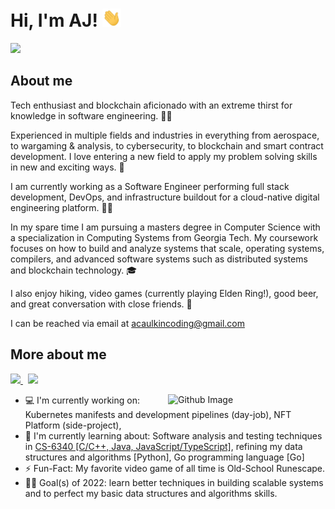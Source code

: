 <!-- #################################################################################################################################### -->
# Hi, I'm AJ! <img src="https://raw.githubusercontent.com/ABSphreak/ABSphreak/master/gifs/Hi.gif" width="30px">

<img src="https://raw.githubusercontent.com/halfrost/halfrost/master/icons/header_.png"/>

<!-- #################################################################################################################################### -->
## About me
Tech enthusiast and blockchain aficionado with an extreme thirst for knowledge in software engineering. 🧑‍💻

Experienced in multiple fields and industries in everything from aerospace, to wargaming & analysis, to cybersecurity, to blockchain and smart contract development. I love entering a new field to apply my problem solving skills in new and exciting ways. 🧐

I am currently working as a Software Engineer performing full stack development, DevOps, and infrastructure buildout for a cloud-native digital engineering platform. 👷‍♂️

In my spare time I am pursuing a masters degree in Computer Science with a specialization in Computing Systems from Georgia Tech. My coursework focuses on how to build and analyze systems that scale, operating systems, compilers, and advanced software systems such as distributed systems and blockchain technology. 🎓

I also enjoy hiking, video games (currently playing Elden Ring!), good beer, and great conversation with close friends. 🍻

I can be reached via email at acaulkincoding@gmail.com

<!-- #################################################################################################################################### -->
## More about me
<p align="left"> 
  <a href="https://www.linkedin.com/in/andrewcaulkins" target="_blank">
    <img src="https://img.shields.io/badge/-AJ-0077B5?style=for-the-badge&logo=Linkedin&logoColor=white" />
  </a>&nbsp
  <a href="mailto:acaulkincoding@gmail.com" target="_blank">
    <img src="https://img.shields.io/badge/-Gmail-c14438?style=for-the-badge&logo=Gmail&logoColor=white&link=mailto:acaulkincoding@gmail.com" />
  </a>
</p>

<img width="50%" align="right" alt="Github Image" src="https://c.tenor.com/oliG35OmL8oAAAAC/meme-funny.gif" />

* 💻 I'm currently working on: Kubernetes manifests and development pipelines (day-job), NFT Platform (side-project), 
* 📝 I'm currently learning about: Software analysis and testing techniques in [CS-6340 [C/C++, Java, JavaScript/TypeScript]](https://omscs.gatech.edu/cs-6340-software-analysis), refining my data structures and algorithms [Python], Go programming language [Go]
* ⚡️ Fun-Fact: My favorite video game of all time is Old-School Runescape. 
* 🙌🏽 Goal(s) of 2022: learn better techniques in building scalable systems and to perfect my basic data structures and algorithms skills. 
